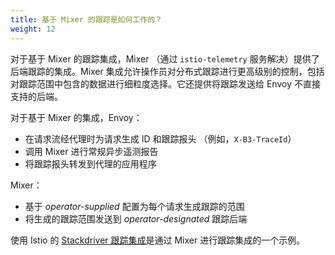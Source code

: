 ```yaml
---
title: 基于 Mixer 的跟踪是如何工作的？
weight: 12
---
```


对于基于 Mixer 的跟踪集成，Mixer （通过 `istio-telemetry` 服务解决）提供了后端跟踪的集成。Mixer 集成允许操作员对分布式跟踪进行更高级别的控制，包括对跟踪范围中包含的数据进行细粒度选择。它还提供将跟踪发送给 Envoy 不直接支持的后端。

对于基于 Mixer 的集成，Envoy：

- 在请求流经代理时为请求生成 ID 和跟踪报头 （例如，`X-B3-TraceId`）
- 调用 Mixer 进行常规异步遥测报告
- 将跟踪报头转发到代理的应用程序

Mixer：

- 基于 *operator-supplied* 配置为每个请求生成跟踪的范围
- 将生成的跟踪范围发送到 *operator-designated* 跟踪后端

使用 Istio 的 [Stackdriver 跟踪集成](https://cloud.google.com/istio/docs/istio-on-gke/installing#tracing_and_logging)是通过 Mixer 进行跟踪集成的一个示例。
